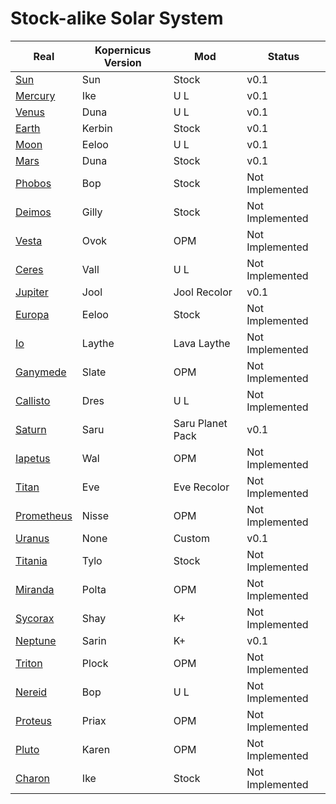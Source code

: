 # Stock-alike Solar System

| Real | Kopernicus Version | Mod | Status |
|------|--------------------|-------------|-------------|
| [Sun](https://github.com/Sigma88/Stockalike/tree/master/GameData/StockalikeSolarSystem/Configs/Bodies/Sun) | Sun | Stock | v0.1 |
| [Mercury](https://github.com/Sigma88/Stockalike/tree/master/GameData/StockalikeSolarSystem/Configs/Bodies/Mercury) | Ike | U L | v0.1 |
| [Venus](https://github.com/Sigma88/Stockalike/tree/master/GameData/StockalikeSolarSystem/Configs/Bodies/Venus) | Duna | U L | v0.1 |
| [Earth](https://github.com/Sigma88/Stockalike/tree/master/GameData/StockalikeSolarSystem/Configs/Bodies/Earth) | Kerbin | Stock | v0.1 |
| [Moon](https://github.com/Sigma88/Stockalike/tree/master/GameData/StockalikeSolarSystem/Configs/Bodies/Moon) | Eeloo | U L | v0.1 |
| [Mars](https://github.com/Sigma88/Stockalike/tree/master/GameData/StockalikeSolarSystem/Configs/Bodies/Mars) | Duna | Stock | v0.1 |
| [Phobos](https://github.com/Sigma88/Stockalike/tree/master/GameData/StockalikeSolarSystem/Configs/Bodies/Phobos) | Bop | Stock | Not Implemented |
| [Deimos](https://github.com/Sigma88/Stockalike/tree/master/GameData/StockalikeSolarSystem/Configs/Bodies/Deimos) | Gilly | Stock | Not Implemented |
| [Vesta](https://github.com/Sigma88/Stockalike/tree/master/GameData/StockalikeSolarSystem/Configs/Bodies/Vesta) | Ovok | OPM | Not Implemented |
| [Ceres](https://github.com/Sigma88/Stockalike/tree/master/GameData/StockalikeSolarSystem/Configs/Bodies/Ceres) | Vall | U L | Not Implemented |
| [Jupiter](https://github.com/Sigma88/Stockalike/tree/master/GameData/StockalikeSolarSystem/Configs/Bodies/Jupiter) | Jool | Jool Recolor | v0.1 |
| [Europa](https://github.com/Sigma88/Stockalike/tree/master/GameData/StockalikeSolarSystem/Configs/Bodies/Europa) | Eeloo | Stock | Not Implemented |
| [Io](https://github.com/Sigma88/Stockalike/tree/master/GameData/StockalikeSolarSystem/Configs/Bodies/Io) | Laythe | Lava Laythe | Not Implemented |
| [Ganymede](https://github.com/Sigma88/Stockalike/tree/master/GameData/StockalikeSolarSystem/Configs/Bodies/Ganymede) | Slate | OPM | Not Implemented |
| [Callisto](https://github.com/Sigma88/Stockalike/tree/master/GameData/StockalikeSolarSystem/Configs/Bodies/Callisto) | Dres | U L | Not Implemented |
| [Saturn](https://github.com/Sigma88/Stockalike/tree/master/GameData/StockalikeSolarSystem/Configs/Bodies/Saturn) | Saru | Saru Planet Pack | v0.1 |
| [Iapetus](https://github.com/Sigma88/Stockalike/tree/master/GameData/StockalikeSolarSystem/Configs/Bodies/Iapetus) | Wal | OPM | Not Implemented |
| [Titan](https://github.com/Sigma88/Stockalike/tree/master/GameData/StockalikeSolarSystem/Configs/Bodies/Titan) | Eve | Eve Recolor | Not Implemented |
| [Prometheus](https://github.com/Sigma88/Stockalike/tree/master/GameData/StockalikeSolarSystem/Configs/Bodies/Prometheus) | Nisse | OPM | Not Implemented |
| [Uranus](https://github.com/Sigma88/Stockalike/tree/master/GameData/StockalikeSolarSystem/Configs/Bodies/Uranus) | None | Custom | v0.1 |
| [Titania](https://github.com/Sigma88/Stockalike/tree/master/GameData/StockalikeSolarSystem/Configs/Bodies/Titania) | Tylo | Stock | Not Implemented |
| [Miranda](https://github.com/Sigma88/Stockalike/tree/master/GameData/StockalikeSolarSystem/Configs/Bodies/Miranda) | Polta | OPM | Not Implemented |
| [Sycorax](https://github.com/Sigma88/Stockalike/tree/master/GameData/StockalikeSolarSystem/Configs/Bodies/Umbriel) | Shay | K+ | Not Implemented |
| [Neptune](https://github.com/Sigma88/Stockalike/tree/master/GameData/StockalikeSolarSystem/Configs/Bodies/Neptune) | Sarin | K+ | v0.1 |
| [Triton](https://github.com/Sigma88/Stockalike/tree/master/GameData/StockalikeSolarSystem/Configs/Bodies/Triton) | Plock | OPM | Not Implemented |
| [Nereid](https://github.com/Sigma88/Stockalike/tree/master/GameData/StockalikeSolarSystem/Configs/Bodies/Nereid) | Bop | U L | Not Implemented |
| [Proteus](https://github.com/Sigma88/Stockalike/tree/master/GameData/StockalikeSolarSystem/Configs/Bodies/Proteus) | Priax | OPM | Not Implemented |
| [Pluto](https://github.com/Sigma88/Stockalike/tree/master/GameData/StockalikeSolarSystem/Configs/Bodies/Pluto) | Karen | OPM | Not Implemented |
| [Charon](https://github.com/Sigma88/Stockalike/tree/master/GameData/StockalikeSolarSystem/Configs/Bodies/Charon) | Ike | Stock | Not Implemented |

